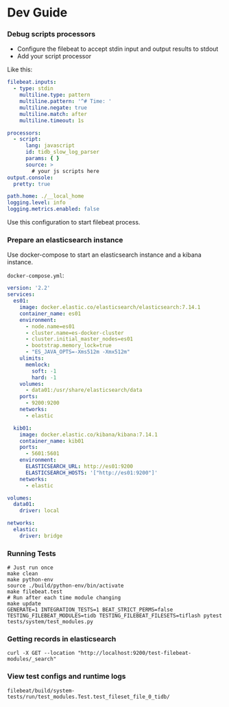 # Dev Guide

### Debug scripts processors

- Configure the filebeat to accept stdin input and output results to stdout
- Add your script processor

Like this:

```yaml
filebeat.inputs:
  - type: stdin
    multiline.type: pattern
    multiline.pattern: '^# Time: '
    multiline.negate: true
    multiline.match: after
    multiline.timeout: 1s

processors:
  - script:
      lang: javascript
      id: tidb_slow_log_parser
      params: { }
      source: >
        # your js scripts here
output.console:
  pretty: true

path.home: ./__local_home
logging.level: info
logging.metrics.enabled: false
```

Use this configuration to start filebeat process.

### Prepare an elasticsearch instance

Use docker-compose to start an elasticsearch instance and a kibana instance.

`docker-compose.yml`:

```yaml
version: '2.2'
services:
  es01:
    image: docker.elastic.co/elasticsearch/elasticsearch:7.14.1
    container_name: es01
    environment:
      - node.name=es01
      - cluster.name=es-docker-cluster
      - cluster.initial_master_nodes=es01
      - bootstrap.memory_lock=true
      - "ES_JAVA_OPTS=-Xms512m -Xmx512m"
    ulimits:
      memlock:
        soft: -1
        hard: -1
    volumes:
      - data01:/usr/share/elasticsearch/data
    ports:
      - 9200:9200
    networks:
      - elastic

  kib01:
    image: docker.elastic.co/kibana/kibana:7.14.1
    container_name: kib01
    ports:
      - 5601:5601
    environment:
      ELASTICSEARCH_URL: http://es01:9200
      ELASTICSEARCH_HOSTS: '["http://es01:9200"]'
    networks:
      - elastic

volumes:
  data01:
    driver: local

networks:
  elastic:
    driver: bridge
```

### Running Tests

```shell
# Just run once
make clean
make python-env
source ./build/python-env/bin/activate
make filebeat.test
# Run after each time module changing
make update
GENERATE=1 INTEGRATION_TESTS=1 BEAT_STRICT_PERMS=false TESTING_FILEBEAT_MODULES=tidb TESTING_FILEBEAT_FILESETS=tiflash pytest tests/system/test_modules.py
```

### Getting records in elasticsearch

```shell
curl -X GET --location "http://localhost:9200/test-filebeat-modules/_search"
```

### View test configs and runtime logs

`filebeat/build/system-tests/run/test_modules.Test.test_fileset_file_0_tidb/`
